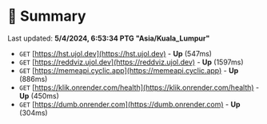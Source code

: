 # 📖 Summary
Last updated: **5/4/2024, 6:53:34 PTG "Asia/Kuala_Lumpur"**

- `GET` [https://hst.ujol.dev](https://hst.ujol.dev) - **Up** (547ms)
- `GET` [https://reddviz.ujol.dev](https://reddviz.ujol.dev) - **Up** (1597ms)
- `GET` [https://memeapi.cyclic.app](https://memeapi.cyclic.app) - **Up** (886ms)
- `GET` [https://klik.onrender.com/health](https://klik.onrender.com/health) - **Up** (450ms)
- `GET` [https://dumb.onrender.com](https://dumb.onrender.com) - **Up** (304ms)
